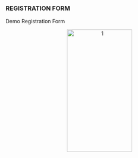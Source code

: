 ### REGISTRATION FORM

Demo Registration Form

<p>
<center>
<img height="328px" width="175px" src="https://user-images.githubusercontent.com/92852926/233700264-90908695-5afc-47e2-ae81-e137abb2ab4d.png" alt="1"/>
</center>
</p>
